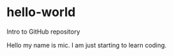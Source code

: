 # hello-world
Intro to GitHub repository

Hello my name is mic. I am just starting to learn coding.

